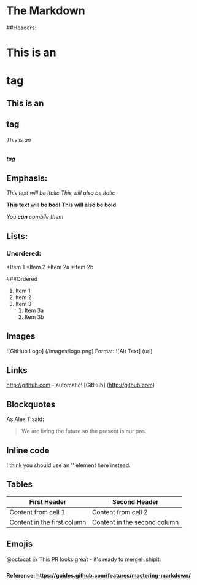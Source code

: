 # The Markdown

##Headers:
# This is an <h1> tag
## This is an <h2> tag
###### This is an <h5> tag

## Emphasis:
*This text will be italic*
_This will also be italic_

**This text will be bodl**
__This will also be bold__

_You **can** combile them_

## Lists:

### Unordered:
*Item 1
*Item 2
    *Item 2a
    *Item 2b
    
###Ordered
1. Item 1
2. Item 2
2. Item 3
   1. Item 3a
   1. Item 3b

## Images
![GitHub Logo] (/images/logo.png)
Format: ![Alt Text] (url)

## Links
http://github.com - automatic!
[GitHub] (http://github.com)

## Blockquotes
As Alex T said:

>We are living the future so
> the present is our pas.

## Inline code
I think you should use an
'<addr>' element here instead.
    
## Tables
First Header | Second Header
------------ | -------------
Content from cell 1 | Content from cell 2
Content in the first column | Content in the second column

## Emojis
@octocat :+1: This PR looks great - it's ready to merge! :shipit:

#### Reference: https://guides.github.com/features/mastering-markdown/
